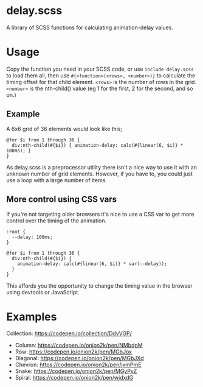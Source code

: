 # delay.scss

A library of SCSS functions for calculating animation-delay values.

# Usage

Copy the function you need in your SCSS code, or use `include delay.scss` to load them all, then use `#{<function>(<rows>, <number>)}` to calculate the timing offset for that child element. `<rows>` is the number of rows in the grid. `<number>` is the nth-child() value (eg 1 for the first, 2 for the second, and so on.)

## Example

A 6x6 grid of 36 elements would look like this;

```
@for $i from 1 through 36 {
  div:nth-child(#{$i}) { animation-delay: calc(#{linear(6, $i)} * 100ms); }
}
```

As delay.scss is a preprocessor utility there isn't a nice way to use it with an unknown number of grid elements. However, if you have to, you could just use a loop with a large number of items.

## More control using CSS vars

If you're not targeting older browsers it's nice to use a CSS var to get more control over the timing of the animation.

```
:root {
  --delay: 100ms;
}

@for $i from 1 through 36 {
  div:nth-child(#{$i}) {
    animation-delay: calc(#{linear(6, $i)} * var(--delay));
  }
}
```

This affords you the opportunity to change the timing value in the browser using devtools or JavaScript.

# Examples

Collection: https://codepen.io/collection/DdvVGP/

* Column: https://codepen.io/onion2k/pen/NMbdpM
* Row: https://codepen.io/onion2k/pen/MGbJox
* Diagonal: https://codepen.io/onion2k/pen/MGbJXd
* Chevron: https://codepen.io/onion2k/pen/jxmPmE
* Snake: https://codepen.io/onion2k/pen/MGyPvZ
* Spiral: https://codepen.io/onion2k/pen/wjdxdG
